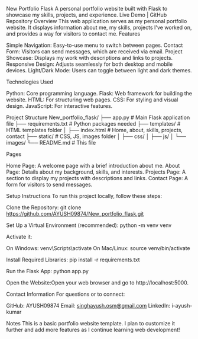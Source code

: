 New Portfolio Flask
A personal portfolio website built with Flask to showcase my skills, projects, and experience.
Live Demo | GitHub Repository
Overview
This web application serves as my personal portfolio website. It displays information about me, my skills, projects I've worked on, and provides a way for visitors to contact me.
Features

Simple Navigation: Easy-to-use menu to switch between pages.
Contact Form: Visitors can send messages, which are received via email.
Project Showcase: Displays my work with descriptions and links to projects.
Responsive Design: Adjusts seamlessly for both desktop and mobile devices.
Light/Dark Mode: Users can toggle between light and dark themes.

Technologies Used

Python: Core programming language.
Flask: Web framework for building the website.
HTML: For structuring web pages.
CSS: For styling and visual design.
JavaScript: For interactive features.

Project Structure
New_portfolio_flask/
├── app.py              # Main Flask application file
├── requirements.txt    # Python packages needed
├── templates/          # HTML templates folder
│   ├── index.html      # Home, about, skills, projects, contact
├── static/             # CSS, JS, images folder
│   ├── css/
│   ├── js/
│   └── images/
└── README.md           # This file

Pages

Home Page: A welcome page with a brief introduction about me.
About Page: Details about my background, skills, and interests.
Projects Page: A section to display my projects with descriptions and links.
Contact Page: A form for visitors to send messages.

Setup Instructions
To run this project locally, follow these steps:

Clone the Repository:
git clone https://github.com/AYUSH09874/New_portfolio_flask.git


Set Up a Virtual Environment (recommended):
python -m venv venv

Activate it:

On Windows: venv\Scripts\activate
On Mac/Linux: source venv/bin/activate


Install Required Libraries:
pip install -r requirements.txt


Run the Flask App:
python app.py


Open the Website:Open your web browser and go to http://localhost:5000.


Contact Information
For questions or to connect:

GitHub: AYUSH09874
Email: singhayush.osm@gmail.com
LinkedIn: i-ayush-kumar

Notes
This is a basic portfolio website template. I plan to customize it further and add more features as I continue learning web development!
